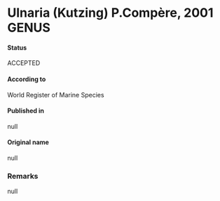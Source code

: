 Ulnaria (Kutzing) P.Compère, 2001 GENUS
=======

#### Status
ACCEPTED

#### According to
World Register of Marine Species

#### Published in
null

#### Original name
null

### Remarks
null